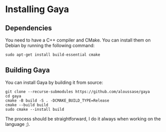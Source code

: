 # Installing Gaya

## Dependencies

You need to have a C++ compiler and CMake. You can install them on Debian by
running the following command:

```
sudo apt-get install build-essential cmake
```

## Building Gaya

You can install Gaya by building it from source:

```
git clone --recurse-submodules https://github.com/aloussase/gaya
cd gaya
cmake -B build -S . -DCMAKE_BUILD_TYPE=Release
cmake --build build
sudo cmake --install build
```

The process should be straightforward, I do it always when working on the
language ;).
